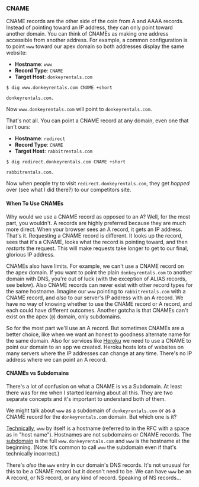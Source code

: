 ### CNAME

CNAME records are the other side of the coin from A and AAAA records. Instead of pointing toward an IP address, they can only point toward another domain. You can think of CNAMEs as making one address accessible from another address. For example, a common configuration is to point `www` toward our apex domain so both addresses display the same website:

* **Hostname**: `www`
* **Record Type**: `CNAME`
* **Target Host**: `donkeyrentals.com`

```shell
$ dig www.donkeyrentals.com CNAME +short

donkeyrentals.com.
```

Now `www.donkeyrentals.com` will point to `donkeyrentals.com`.

That's not all. You can point a CNAME record at any domain, even one that isn't ours:

* **Hostname**: `redirect`
* **Record Type**: `CNAME`
* **Target Host**: `rabbitrentals.com`

```shell
$ dig redirect.donkeyrentals.com CNAME +short

rabbitrentals.com.
```

Now when people try to visit `redirect.donkeyrentals.com`, they get _hopped_ over (see what I did there?) to our competitors site.

#### When To Use CNAMEs

Why would we use a CNAME record as opposed to an A? Well, for the most part, you wouldn't. A records are highly preferred because they are much more direct. When your browser sees an A record, it gets an IP address. That's it. Requesting a CNAME record is different. It looks up the record, sees that it's a CNAME, looks what the record is pointing toward, and then _restarts_ the request. This will make requests take longer to get to our final, glorious IP address.

CNAMEs also have limits. For example, we can't use a CNAME record on the apex domain. If you want to point the plain `donkeyrentals.com` to another domain with DNS, you're out of luck (with the exception of ALIAS records, see below). Also CNAME records can never exist with other record types for the same hostname. Imagine our `www` pointing to `rabbitrentals.com` with a CNAME record, and _also_ to our server's IP address with an A record. We have no way of knowing whether to use the CNAME record or A record, and each could have different outcomes. Another gotcha is that CNAMEs can't exist on the apex (`@`) domain, only subdomains.

So for the most part we'll use an A record. But sometimes CNAMEs are a better choice, like when we want an honest to goodness alternate name for the same domain. Also for services like [Heroku](https://devcenter.heroku.com/articles/custom-domains#configuring-dns-for-subdomains) we need to use a CNAME to point our domain to an app we created. Heroku hosts lots of websites on many servers where the IP addresses can change at any time. There's no IP address where we can point an A record.

#### CNAMEs vs Subdomains

There's a lot of confusion on what a CNAME is vs a Subdomain. At least there was for me when I started learning about all this. They are two separate concepts and it's important to understand both of them.

We might talk about `www` as a subdomain of `donkeyrentals.com` or as a CNAME record for the `donkeyrentals.com` domain. But which one is it?

[Technically](https://tools.ietf.org/html/rfc882#page-9), `www` by itself is a hostname (referred to in the RFC with a space as in "host name"). Hostnames are not subdomains or CNAME records. The [subdomain](https://tools.ietf.org/html/rfc882#page-7) is the full `www.donkeyrentals.com` and `www` is the hostname at the beginning. (Note:  It's common to call `www` the subdomain even if that's technically incorrect.)

There's _also_ the `www` entry in our domain's DNS records. It's not unusual for this to be a CNAME record but it doesn't need to be. We can have `www` be an A record, or NS record, or any kind of record. Speaking of NS records...
